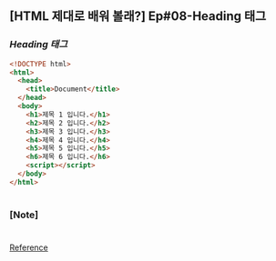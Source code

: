 ## [HTML 제대로 배워 볼래?] Ep#08-Heading 태그

### _Heading 태그_

```html
<!DOCTYPE html>
<html>
  <head>
    <title>Document</title>
  </head>
  <body>
    <h1>제목 1 입니다.</h1>
    <h2>제목 2 입니다.</h2>
    <h3>제목 3 입니다.</h3>
    <h4>제목 4 입니다.</h4>
    <h5>제목 5 입니다.</h5>
    <h6>제목 6 입니다.</h6>
    <script></script>
  </body>
</html>
```

#

### [Note]

#

[Reference](https://www.youtube.com/watch?v=mg-pRu3HIA0)
